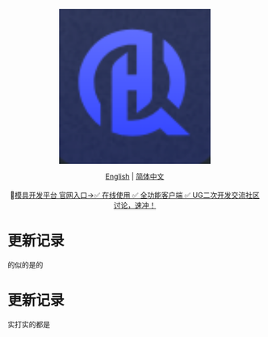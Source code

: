 <div align="center">
<!-- logo -->
<p align="center">
  <img src="docs/image/UG-logo.png" width="300px" style="vertical-align:middle;">
</p>

<!-- language -->

[English](README.md) | [简体中文](README_zh-CN.md)
<br>
<br>
🚀<a href="http://ughelper.huiqi-service.cn/#/login">模具开发平台 官网入口→✅ 在线使用 ✅ 全功能客户端 ✅ UG二次开发交流社区讨论，速冲！</a>
</p>
</div>

# 更新记录
的似的是的

# 更新记录
实打实的都是


